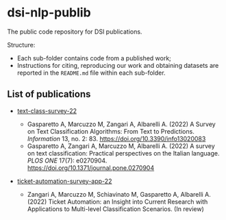# dsi-nlp-publib

The public code repository for DSI publications.

Structure:

- Each sub-folder contains code from a published work;
- Instructions for citing, reproducing our work and obtaining datasets are reported in the `README.md` file within each sub-folder.

## List of publications

- [text-class-survey-22](./text-class-survey-22)
    - Gasparetto A, Marcuzzo M, Zangari A, Albarelli A. (2022) A Survey on Text Classification Algorithms: From Text to Predictions. _Information_ 13, no. 2: 83. https://doi.org/10.3390/info13020083
    - Gasparetto A, Zangari A, Marcuzzo M, Albarelli A. (2022) A survey on text classification: Practical perspectives on the Italian language. _PLOS ONE_ 17(7): e0270904. https://doi.org/10.1371/journal.pone.0270904

- [ticket-automation-survey-app-22](./ticket-automation-survey-app-22)
    - Zangari A, Marcuzzo M, Schiavinato M, Gasparetto A, Albarelli A. (2022) Ticket Automation: an Insight into Current Research with Applications to Multi-level Classification
      Scenarios. (In review) 
